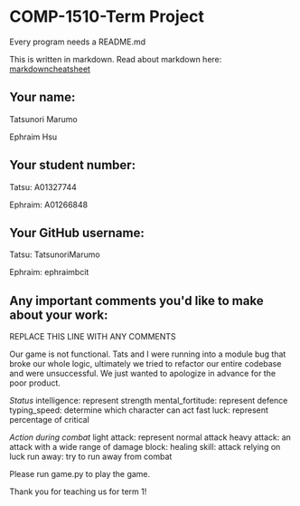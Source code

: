 # COMP-1510-Term Project

Every program needs a README.md

This is written in markdown. Read about markdown here: [markdowncheatsheet](https://www.markdownguide.org/cheat-sheet/)

## Your name:
Tatsunori Marumo

Ephraim Hsu

## Your student number:
Tatsu: A01327744

Ephraim: A01266848

## Your GitHub username:

Tatsu: TatsunoriMarumo

Ephraim: ephraimbcit

## Any important comments you'd like to make about your work:

REPLACE THIS LINE WITH ANY COMMENTS

Our game is not functional. Tats and I were running into a module bug that broke our whole logic, ultimately we
tried to refactor our entire codebase and were unsuccessful. We just wanted to apologize in advance for the poor
product.

*Status*
intelligence: represent strength
mental_fortitude: represent defence 
typing_speed: determine which character can act fast
luck: represent percentage of critical

*Action during combat*
light attack: represent normal attack
heavy attack: an attack with a wide range of damage
block: healing
skill: attack relying on luck
run away: try to run away from combat

Please run game.py to play the game.

Thank you for teaching us for term 1!
